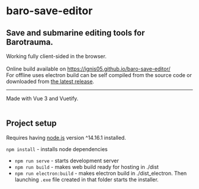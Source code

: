 # baro-save-editor

## Save and submarine editing tools for Barotrauma.

Working fully client-sided in the browser.<br><br>
Online build available on https://ignis05.github.io/baro-save-editor/<br>
For offline uses electron build can be self compiled from the source code or downloaded from [the latest release](https://github.com/ignis05/baro-save-editor/releases/latest).
<br>

<hr>
Made with Vue 3 and Vuetify.
<br>
<br>

## Project setup

Requires having [node.js](https://nodejs.org) version ^14.16.1 installed.

`npm install` - installs node dependencies

- `npm run serve` - starts development server
- `npm run build` - makes web build ready for hosting in ./dist
- `npm run electron:build` - makes electron build in ./dist_electron. Then launching `.exe` file created in that folder starts the installer.
